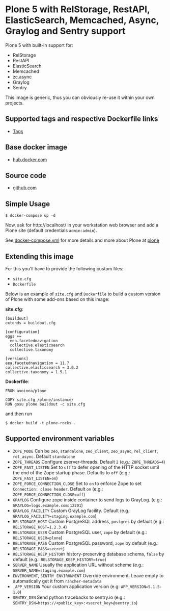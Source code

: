 # Plone 5 with RelStorage, RestAPI, ElasticSearch, Memcached, Async, Graylog and Sentry support

Plone 5 with built-in support for:
* RelStorage
* RestAPI
* ElasticSearch
* Memcached
* zc.async
* Graylog
* Sentry

This image is generic, thus you can obviously re-use it within your own projects.

## Supported tags and respective Dockerfile links

  - [Tags](https://hub.docker.com/r/avoinea/plone/tags/)

## Base docker image

 - [hub.docker.com](https://hub.docker.com/r/avoinea/plone/)

## Source code

  - [github.com](http://github.com/avoinea/avoinea.docker.plone)

## Simple Usage

    $ docker-compose up -d

Now, ask for http://localhost/ in your workstation web browser and add a Plone site (default credentials `admin:admin`).

See [docker-compose.yml](http://github.com/avoinea/avoinea.docker.plone) for more details and more about Plone at [plone](https://hub.docker.com/_/plone)

## Extending this image

For this you'll have to provide the following custom files:

* `site.cfg`
* `Dockerfile`

Below is an example of `site.cfg` and `Dockerfile` to build a custom version of Plone with some add-ons based on this image:

**site.cfg**:

    [buildout]
    extends = buildout.cfg

    [configuration]
    eggs +=
      eea.facetednavigation
      collective.elasticsearch
      collective.taxonomy

    [versions]
    eea.facetednavigation = 11.7
    collective.elasticsearch = 3.0.2
    collective.taxonomy = 1.5.1


**Dockerfile**:

    FROM avoinea/plone

    COPY site.cfg /plone/instance/
    RUN gosu plone buildout -c site.cfg

and then run

    $ docker build -t plone-rocks .


## Supported environment variables

* `ZOPE_MODE` Can be `zeo`, `standalone`, `zeo_client`, `zeo_async`,  `rel_client`, `rel_async`. Default `standalone`
* `ZOPE_THREADS` Configure zserver-threads. Default `2` (e.g.: `ZOPE_THREADS=4`)
* `ZOPE_FAST_LISTEN` Set to `off` to defer opening of the HTTP socket until the end of the Zope startup phase. Defaults to `off` (e.g.: `ZOPE_FAST_LISTEN=on`)
* `ZOPE_FORCE_CONNECTION_CLOSE` Set to `on` to enforce Zope to set `Connection: close header`. Default `on` (e.g.: `ZOPE_FORCE_CONNECTION_CLOSE=off`)
* `GRAYLOG` Configure zope inside container to send logs to GrayLog. (e.g.: `GRAYLOG=logs.example.com:12201`)
* `GRAYLOG_FACILITY` Custom GrayLog facility. Default (e.g.: `GRAYLOG_FACILITY=staging.example.com`)
* `RELSTORAGE_HOST` Custom PostgreSQL address, `postgres` by default (e.g.: `RELSTORAGE_HOST=1.2.3.4`)
* `RELSTORAGE_USER` Custom PostgreSQL user, `zope` by default (e.g.: `RELSTORAGE_USER=plone`)
* `RELSTORAGE_PASS` Custom PostgreSQL password, `zope` by default (e.g.: `RELSTORAGE_PASS=secret`)
* `RELSTORAGE_KEEP_HISTORY` history-preserving database schema, `false` by default (e.g.: `RELSTORAGE_KEEP_HISTORY=true`)
* `SERVER_NAME` Usually the application URL without scheme (e.g.: `SERVER_NAME=staging.example.com`)
* `ENVIRONMENT`, `SENTRY_ENVIRONMENT` Override environment. Leave empty to automatically get it from `rancher-metadata`
* `_APP_VERSION` Your custom application version (e.g: `APP_VERSION=5.1.5-1.0`)
* `SENTRY_DSN` Send python tracebacks to sentry.io (e.g.: `SENTRY_DSN=https://<public_key>:<secret_key>@sentry.io`)

